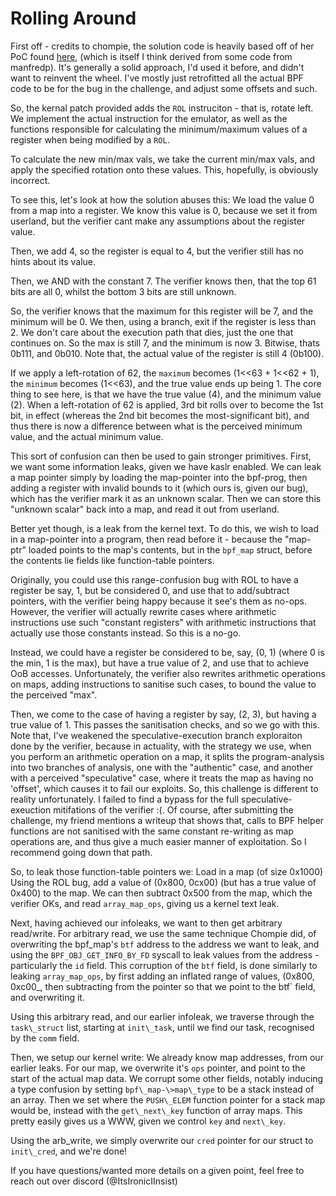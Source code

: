 Rolling Around
============

First off - credits to chompie, the solution code is heavily based off of her PoC found [here](https://github.com/chompie1337/Linux_LPE_eBPF_CVE-2021-3490/tree/main), (which is itself I think derived from some code from manfredp).
It's generally a solid approach, I'd used it before, and didn't want to reinvent the wheel. I've mostly just retrofitted all the actual BPF code to be for the bug in the challenge, and adjust some offsets and such.

So, the kernal patch provided adds the `ROL` instruciton - that is, rotate left. We implement the actual instruction for the emulator, as well as the functions responsible for calculating the minimum/maximum values of a register when being modified by a `ROL`.

To calculate the new min/max vals, we take the current min/max vals, and apply the specified rotation onto these values. This, hopefully, is obviously incorrect. 


To see this, let's look at how the solution abuses this:
We load the value 0 from a map into a register. We know this value is 0, because we set it from userland, but the verifier cant make any assumptions about the register value.

Then, we add 4, so the register is equal to 4, but the verifier still has no hints about its value.

Then, we AND with the constant 7. The verifier knows then, that the top 61 bits are all 0, whilst the bottom 3 bits are still unknown.

So, the verifier knows that the maximum for this register will be 7, and the minimum will be 0.
We then, using a branch, exit if the register is less than 2. We don't care about the execution path that dies, just the one that continues on.
So the max is still 7, and the minimum is now 3. Bitwise, thats 0b111, and 0b010. Note that, the actual value of the register is still 4 (0b100).

If we apply a left-rotation of 62, the `maximum` becomes (1<<63 + 1<<62 + 1), the `minimum` becomes (1<<63), and the true value ends up being 1. 
The core thing to see here, is that we have the true value (4), and the minimum value (2). When a left-rotation of 62 is applied, 3rd bit rolls over to become the 1st bit, in effect (whereas the 2nd bit becomes the most-significant bit), and thus there is now a difference between what is the perceived minimum value, and the actual minimum value.


This sort of confusion can then be used to gain stronger primitives. 
First, we want some information leaks, given we have kaslr enabled. We can leak a map pointer simply by loading the map-pointer into the bpf-prog, then adding a register with invalid bounds to it (which ours is, given our bug), which has the verifier mark it as an unknown scalar. Then we can store this "unknown scalar" back into a map, and read it out from userland.

Better yet though, is a leak from the kernel text. To do this, we wish to load in a map-pointer into a program, then read before it - because the "map-ptr" loaded points to the map's contents, but in the `bpf_map` struct, before the contents lie fields like function-table pointers.

Originally, you could use this range-confusion bug with ROL to have a register be say, 1, but be considered 0, and use that to add/subtract pointers, with the verifier being happy because it see's them as no-ops. However, the verifier will actually rewrite cases where arithmetic instructions use such "constant registers" with arithmetic instructions that actually use those constants instead. So this is a no-go.

Instead, we could have a register be considered to be, say, (0, 1) (where 0 is the min, 1 is the max), but have a true value of 2, and use that to achieve OoB accesses. Unfortunately, the verifier also rewrites arithmetic operations on maps, adding instructions to sanitise such cases, to bound the value to the perceived "max".

Then, we come to the case of having a register by say, (2, 3), but having a true value of 1. This passes the sanitisation checks, and so we go with this.
Note that, I've weakened the speculative-execution branch exploraiton done by the verifier, because in actuality, with the strategy we use, when you perform an arithmetic operation on a map, it splits the program-analysis into two branches of analysis, one with the "authentic" case, and another with a perceived "speculative" case, where it treats the map as having no 'offset', which causes it to fail our exploits. So, this challenge is different to reality unfortunately. I failed to find a bypass for the full speculative-exeuction mitifations of the verifier :(. 
Of course, after submitting the challenge, my friend mentions a writeup that shows that, calls to BPF helper functions are not sanitised with the same constant re-writing as map operations are, and thus give a much easier manner of exploitation. So I recommend going down that path.

So, to leak those function-table pointers we:
Load in a map (of size 0x1000)
Using the ROL bug, add a value of (0x800, 0cx00) (but has a true value of 0x400) to the map.
We can then subtract 0x500 from the map, which the verifier OKs, and read `array_map_ops`, giving us a kernel text leak.

Next, having achieved our infoleaks, we want to then get arbitrary read/write.
For arbitrary read, we use the same technique Chompie did, of overwriting the bpf\_map's `btf` address to the address we want to leak, and using the `BPF_OBJ_GET_INFO_BY_FD` syscall to leak values from the address - particularly the `id` field. This corruption of the `btf` field, is done similarly to leaking `array_map_ops`, by first adding an inflated range of values, (0x800, 0xc00_, then subtracting from the pointer so that we point to the   btf` field, and overwriting it.

Using this arbitrary read, and our earlier infoleak, we traverse through the `task\_struct` list, starting at `init\_task`, until we find our task, recognised by the `comm` field.

Then, we setup our kernel write:
We already know map addresses, from our earlier leaks.
For our map, we overwrite it's `ops` pointer, and point to the start of the actual map data.
We corrupt some other fields, notably inducing a type confusion by setting `bpf\_map-\>map\_type` to be a stack instead of an array. 
Then we set where the `PUSH\_ELEM` function pointer for a stack map would be, instead with the `get\_next\_key` function of array maps. This pretty easily gives us a WWW, given we control `key` and `next\_key`. 

Using the arb_write, we simply overwrite our `cred` pointer for our struct to `init\_cred`, and we're done!

If you have questions/wanted more details on a given point, feel free to reach out over discord (@ItsIronicIInsist)
